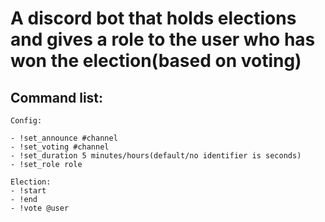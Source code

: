 
# A discord bot that holds elections and gives a role to the user who has won the election(based on voting)

## Command list:

```
Config:

- !set_announce #channel 
- !set_voting #channel
- !set_duration 5 minutes/hours(default/no identifier is seconds)
- !set_role role
```

```       
Election:
- !start
- !end
- !vote @user
```




